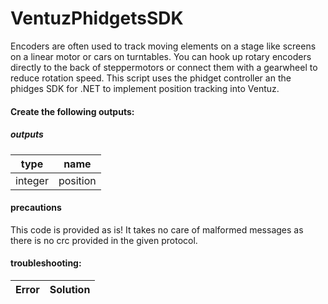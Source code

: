 VentuzPhidgetsSDK
===============

Encoders are often used to track moving elements on a stage like screens on a linear motor or cars on turntables. You can hook up rotary encoders directly to the back of steppermotors or connect them with a gearwheel to reduce rotation speed.
This script uses the phidget controller an the phidges SDK for .NET to implement position tracking into Ventuz.

#### Create the following outputs:

##### outputs

| type          | name          |
| ------------- |-------------|
| integer  | position |


#### precautions
This code is provided as is! 
It takes no care of malformed messages as there is no crc provided in the given protocol.

#### troubleshooting:

|Error    | Solution |
|---------|-----|



